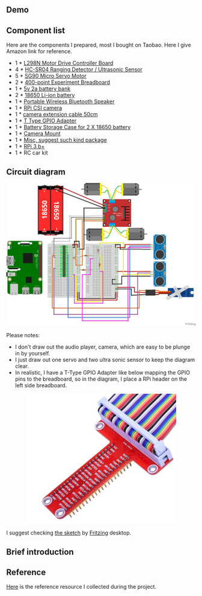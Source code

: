 <h2 id='circuit'>Demo</h2>


<h2 id='component'>Component list</h2>

Here are the components I prepared, most I bought on Taobao. Here I give Amazon link for reference.  
- 1 * [L298N Motor Drive Controller Board](https://www.amazon.com/Qunqi-Controller-Module-Stepper-Arduino/dp/B014KMHSW6/ref=sr_1_4?ie=UTF8&qid=1516955171&sr=8-4&keywords=L298N)
- 4 * [HC-SR04 Ranging Detector / Ultrasonic Sensor](https://www.amazon.com/SainSmart-HC-SR04-Ranging-Detector-Distance/dp/B004U8TOE6/ref=sr_1_16?s=electronics&ie=UTF8&qid=1516955231&sr=1-16&keywords=HC-SR04)
- 5 * [SG90 Micro Servo Motor](https://www.amazon.com/J-Deal%C2%AE-Micro-Helicopter-Airplane-Controls/dp/B00X7CJZWM/ref=sr_1_2_sspa?s=toys-and-games&ie=UTF8&qid=1516955328&sr=1-2-spons&keywords=9g+servo&psc=1)
- 2 * [400-point Experiment Breadboard](https://www.amazon.com/microtivity-400-point-Experiment-Breadboard-Jumper/dp/B004RXKWDQ/ref=sr_1_3?s=toys-and-games&ie=UTF8&qid=1516955374&sr=1-3&keywords=breadboard)
- 1 * [5v 2a battery bank](https://www.amazon.com/KMASHI-15000mAh-External-Portable-Powerful/dp/B00JP8MZGK/ref=sr_1_2?s=electronics&ie=UTF8&qid=1516955437&sr=1-2&keywords=5v+2a+battery+package)
- 2 * [18650 Li-ion battery](https://www.amazon.com/Panasonic-NCR18650B-Rechargeable-Battery-Transport/dp/B01C4GFVN8/ref=sr_1_11?s=electronics&ie=UTF8&qid=1516955501&sr=1-11&keywords=18650+battery)
- 1 * [Portable Wireless Bluetooth Speaker](https://www.amazon.com/A2-LENRUE-Bluetooth-Handsfree-Smartphone/dp/B071WYXY6B/ref=sr_1_1?s=electronics&ie=UTF8&qid=1516955578&sr=1-1&keywords=lenrue)
- 1 * [RPi CSI camera](https://www.amazon.com/Arducam-Megapixels-Sensor-OV5647-Raspberry/dp/B012V1HEP4/ref=sr_1_4?s=electronics&ie=UTF8&qid=1516955649&sr=1-4&keywords=RPi+camera)
- 1 * [camera extension cable 50cm](https://www.amazon.com/Miuzei-Extension-Ribbon-Raspberry-Camera/dp/B072N7VXPR/ref=sr_1_2?s=electronics&ie=UTF8&qid=1516955715&sr=1-2&keywords=RPi+camera+extension)
- 1 * [T Type GPIO Adapter](https://www.amazon.com/Kuman-Breakout-Expansion-Assembled-Raspberry/dp/B0761NYF6Y/ref=sr_1_2?s=electronics&ie=UTF8&qid=1516955854&sr=1-2&keywords=RPi+T-)
- 1 * [Battery Storage Case for 2 X 18650 battery](https://www.amazon.com/SACKORANGE-Plastic-Battery-Storage-Holder/dp/B06XT1DM74/ref=sr_1_16?s=electronics&ie=UTF8&qid=1516955933&sr=1-16&keywords=18650+battery+case)
- 1 * [Camera Mount](https://www.amazon.com/Platform-Anti-Vibration-Dampener-Quadcopter-Crazepony/dp/B075N6TPWL/ref=sr_1_2?s=electronics&ie=UTF8&qid=1516956132&sr=1-2&keywords=camera+servo+mount)
- 1 * [Misc, suggest such kind package](https://www.amazon.com/Elegoo-EL-CK-002-Electronic-Breadboard-Potentiometer/dp/B01ERP6WL4/ref=sr_1_4?s=electronics&ie=UTF8&qid=1516956170&sr=1-4&keywords=resistor+kit)
- 1 * [RPi 3 b+](https://www.amazon.com/Raspberry-Pi-RASPBERRYPI3-MODB-1GB-Model-Motherboard/dp/B01CD5VC92/ref=sr_1_3?s=electronics&ie=UTF8&qid=1516956538&sr=1-3&keywords=raspberry+pi+3)
- 1 * RC car kit

<h2 id='circuit'>Circuit diagram</h2>

<p align="center">
<img src="assets/circuit_diagram.png" width=1000/><br>
</p>

Please notes:  
- I don't draw out the audio player, camera, which are easy to be plunge in by yourself.
- I just draw out one servo and two ultra sonic sensor to keep the diagram clear.  
- In realistic, I have a T-Type GPIO Adapter like below mapping the GPIO pins to the breadboard, so in the diagram, 
I place a RPi header on the left side breadboard.

<p align="center">
<img src="assets/T-adaptor.png" width=400/><br>
</p>


I suggest checking [the sketch](#Fritzing_sketch.fzz) by [Fritzing](http://fritzing.org/home/) desktop.


<h2 id='introduction'>Brief introduction</h2>



<h2 id='reference'>Reference</h2>

[Here](#Reference.md) is the reference resource I collected during the project.


